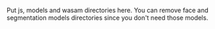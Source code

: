 Put js, models and wasam directories here. You can remove face and segmentation models directories since you don't need those models.

